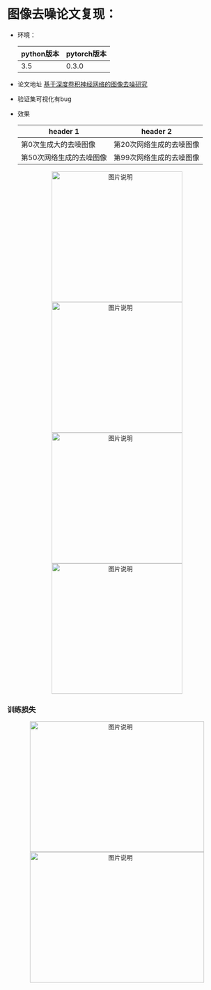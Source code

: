 
# 图像去噪论文复现：

- 环境：

    | python版本  |  pytorch版本 |
    | ----------- | ----------   |
    |  3.5  | 0.3.0   |  


 - 论文地址  [基于深度卷积神经网络的图像去噪研究](http://kns.cnki.net/KCMS/detail/detail.aspx?dbcode=CJFQ&dbname=CJFDLAST2017&filename=JSJC201703042&uid=WEEvREcwSlJHSldRa1FhdXNXa0hIb3VVSnliNDU0a2dObEJYUVM1MzR2cz0=$9A4hF_YAuvQ5obgVAqNKPCYcEjKensW4ggI8Fm4gTkoUKaID8j8gFw!!&v=MTUzMzkxRnJDVVJMS2ZZdWRvRnk3blVydkJMejdCYmJHNEg5Yk1ySTlCWm9SOGVYMUx1eFlTN0RoMVQzcVRyV00=)

 - 验证集可视化有bug
 - 效果

    header 1 | header 2
    ---|---
    第0次生成大的去噪图像 | 第20次网络生成的去噪图像
    第50次网络生成的去噪图像 | 第99次网络生成的去噪图像


<div align="center">
<img src="http://boboprivate.oss-cn-beijing.aliyuncs.com/18-5-18/35562877.jpg" height="300px" alt="图片说明" ><img src="http://boboprivate.oss-cn-beijing.aliyuncs.com/18-5-18/35562877.jpg" height="300px" alt="图片说明" > 
<img src="http://boboprivate.oss-cn-beijing.aliyuncs.com/18-5-18/94087410.jpg" height="300px" alt="图片说明" ><img src="http://boboprivate.oss-cn-beijing.aliyuncs.com/18-5-18/20206610.jpg" height="300px" alt="图片说明" > 

</div>


### 训练损失

<div align="center">
<img src="http://boboprivate.oss-cn-beijing.aliyuncs.com/18-5-18/9788775.jpg" height="300px"  width="400px" alt="图片说明" ><img src="http://boboprivate.oss-cn-beijing.aliyuncs.com/18-5-18/41620436.jpg" height="300px"  width="400px"alt="图片说明" > 
</div>
